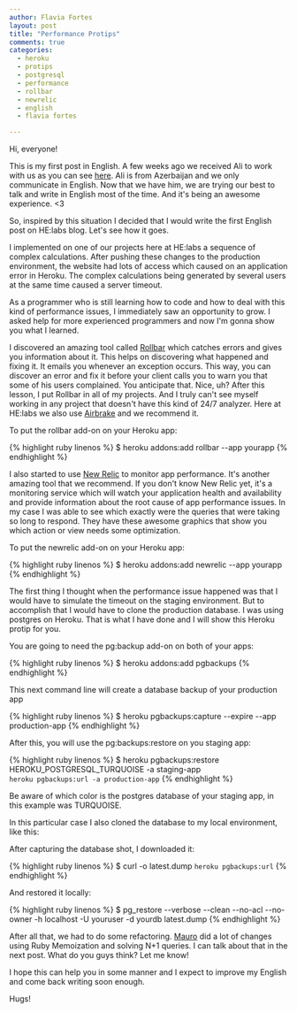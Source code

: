 ```yaml
---
author: Flavia Fortes
layout: post
title: "Performance Protips"
comments: true
categories:
  - heroku
  - protips
  - postgresql
  - performance
  - rollbar
  - newrelic
  - english
  - flavia fortes

---
```


Hi, everyone!

This is my first post in English. A few weeks ago we received Ali to work with us as you can see [here](http://helabs.com.br/blog/2013/11/13/novos-membros-analu-e-ali/). Ali is from Azerbaijan and we only communicate in English. Now that we have him, we are trying our best to talk and write in English most of the time. And it's being an awesome experience. <3

So, inspired by this situation I decided that I would write the first English post on HE:labs blog. Let's see how it goes.


<!--more-->

I implemented on one of our projects here at HE:labs a sequence of complex calculations. After pushing these changes to the production environment, the website had lots of access which caused on an application error in Heroku. The complex calculations being generated by several users at the same time caused a server timeout.

As a programmer who is still learning how to code and how to deal with this kind of performance issues, I immediately saw an opportunity to grow. I asked help for more experienced programmers and now I'm gonna show you what I learned.

I discovered an amazing tool called [Rollbar](https://rollbar.com/) which catches errors and gives you information about it. This helps on discovering what happened and fixing it. It emails you whenever an exception occurs. This way, you can discover an error and fix it before your client calls you to warn you that some of his users complained. You anticipate that. Nice, uh?
After this lesson, I put Rollbar in all of my projects. And I truly can't see myself working in any project that doesn't have this kind of 24/7 analyzer. Here at HE:labs we also use [Airbrake](https://airbrake.io/) and we recommend it.

To put the rollbar add-on on your Heroku app:

{% highlight ruby linenos %}
  $ heroku addons:add rollbar --app yourapp
{% endhighlight %}

I also started to use [New Relic](http://newrelic.com/) to monitor app performance. It's another amazing tool that we recommend. If you don't know New Relic yet, it's a monitoring service which will watch your application health and availability and provide information about the root cause of app performance issues. In my case I was able to see which exactly were the queries that were taking so long to respond. They have these awesome graphics that show you which action or view needs some optimization.

To put the newrelic add-on on your Heroku app:

{% highlight ruby linenos %}
  $ heroku addons:add newrelic --app yourapp
{% endhighlight %}

The first thing I thought when the performance issue happened was that I would have to simulate the timeout on the staging environment. But to accomplish that I would have to clone the production database. I was using postgres on Heroku. That is what I have done and I will show this Heroku protip for you.

You are going to need the pg:backup add-on on both of your apps:

{% highlight ruby linenos %}
  $ heroku addons:add pgbackups
{% endhighlight %}

This next command line will create a database backup of your production app

{% highlight ruby linenos %}
  $ heroku pgbackups:capture --expire --app production-app
{% endhighlight %}

After this, you will use the pg:backups:restore on you staging app:

{% highlight ruby linenos %}
  $ heroku pgbackups:restore HEROKU_POSTGRESQL_TURQUOISE -a staging-app \
    `heroku pgbackups:url -a production-app`
{% endhighlight %}

Be aware of which color is the postgres database of your staging app, in this example was TURQUOISE.

In this particular case I also cloned the database to my local environment, like this:

After capturing the database shot, I downloaded it:

{% highlight ruby linenos %}
  $ curl -o latest.dump `heroku pgbackups:url`
{% endhighlight %}

And restored it locally:

{% highlight ruby linenos %}
  $ pg_restore --verbose --clean --no-acl --no-owner -h localhost -U youruser -d yourdb latest.dump
{% endhighlight %}


After all that, we had to do some refactoring. [Mauro](https://twitter.com/maurogeorge) did a lot of changes using Ruby Memoization and solving N+1 queries.
I can talk about that in the next post. What do you guys think? Let me know!

I hope this can help you in some manner and I expect to improve my English and come back writing soon enough.

Hugs!
